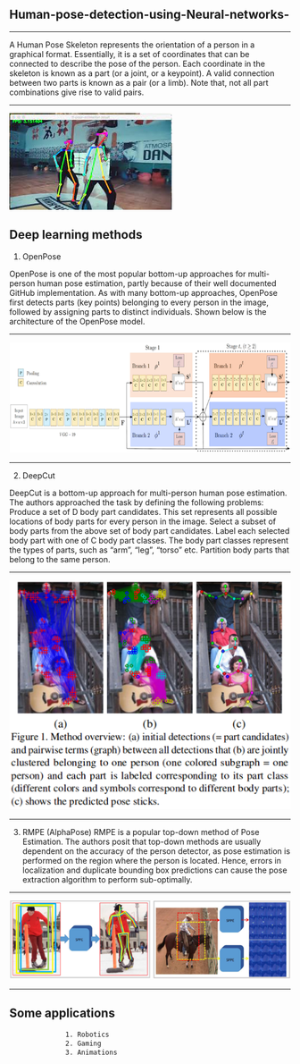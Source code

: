 <h2> Human-pose-detection-using-Neural-networks-</h2>
<hr>
A Human Pose Skeleton represents the orientation of a person in a graphical format. Essentially, it is a set of coordinates that can be connected to describe the pose of the person. Each coordinate in the skeleton is known as a part (or a joint, or a keypoint). A valid connection between two parts is known as a pair (or a limb). Note that, not all part combinations give rise to valid pairs.
<hr>
<img src = '/images/1.jpg'>
<h2> Deep learning methods </h2>

1. OpenPose
 
OpenPose is one of the most popular bottom-up approaches for multi-person human pose estimation, partly because of their well documented GitHub implementation.
As with many bottom-up approaches, OpenPose first detects parts (key points) belonging to every person in the image, followed by assigning parts to distinct individuals. Shown below is the architecture of the OpenPose model.
<hr>
<img src = '/images/2.png'>
<hr>


2. DeepCut
 
DeepCut is a bottom-up approach for multi-person human pose estimation. The authors approached the task by defining the following problems:
Produce a set of D body part candidates. This set represents all possible locations of body parts for every person in the image. Select a subset of body parts from the above set of body part candidates.
Label each selected body part with one of C body part classes. The body part classes represent the types of parts, such as “arm”, “leg”, “torso” etc.
Partition body parts that belong to the same person.
<hr>
<img src = '/images/3.png'>
<hr>

3. RMPE (AlphaPose)
RMPE is a popular top-down method of Pose Estimation. The authors posit that top-down methods are usually dependent on the accuracy of the person detector, as pose estimation is performed on the region where the person is located. Hence, errors in localization and duplicate bounding box predictions can cause the pose extraction algorithm to perform sub-optimally.
<hr>
<img src = '/images/4.png'>
<hr>

<h2> Some applications </h2>

                  1. Robotics
                  2. Gaming 
                  3. Animations 
